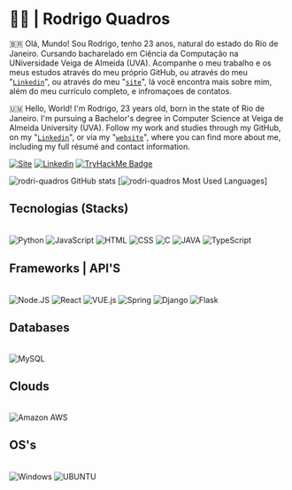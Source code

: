 # 👨‍💻 | Rodrigo Quadros



🇧🇷 Olá, Mundo! Sou Rodrigo, tenho 23 anos, natural do estado do Rio de Janeiro. Cursando bacharelado em Ciência da Computação na UNiversidade Veiga de Almeida (UVA). Acompanhe o meu trabalho e os meus estudos através do meu próprio GitHub, ou através do meu "[`Linkedin`](https://www.linkedin.com/in/rodriquadros/)", ou através do meu "[`site`]()", lá você encontra mais sobre mim, além do meu currículo completo, e infromaçoes de contatos.

🇺🇲 Hello, World! I'm Rodrigo, 23 years old, born in the state of Rio de Janeiro. I'm pursuing a Bachelor's degree in Computer Science at Veiga de Almeida University (UVA). Follow my work and studies through my GitHub, on my "[`Linkedin`](https://www.linkedin.com/in/rodriquadros/)", or via my "[`website`]()", where you can find more about me, including my full résumé and contact information.

[![Site](https://img.shields.io/badge/website-000000?style=for-the-badge&logo=About.me&logoColor=white)]()
[![Linkedin](https://img.shields.io/badge/LinkedIn-0077B5?style=for-the-badge&logo=linkedin&logoColor=white)](https://www.linkedin.com/in/rodriquadros/)
[![TryHackMe Badge](https://tryhackme-badges.s3.amazonaws.com/Leg0l4s.png)]()

![rodri-quadros GitHub stats](https://github-readme-stats.vercel.app/api?username=rodri-quadros&show_icons=true&theme=highcontrast)
[![rodri-quadros Most Used Languages](https://github-readme-stats.vercel.app/api/top-langs/?username=rodri-quadros&theme=highcontrast)]

## Tecnologias (Stacks)

<div style="display: inline_block"></br>
    <img align="center" alt="Python" src="https://img.shields.io/badge/Python-14354C?style=for-the-badge&logo=python&logoColor=white">
    <img align="center" alt="JavaScript" src="https://img.shields.io/badge/JavaScript-F7DF1E?style=for-the-badge&logo=javascript&logoColor=black">
    <img align="center" alt="HTML" src="https://img.shields.io/badge/HTML5-E34F26?style=for-the-badge&logo=html5&logoColor=white">
    <img align="center" alt="CSS" src="https://img.shields.io/badge/CSS3-1572B6?style=for-the-badge&logo=css3&logoColor=white">
    <img align="center" alt="C" src="https://img.shields.io/badge/C-00599C?style=for-the-badge&logo=c&logoColor=white">
    <img align="center" alt="JAVA" src="https://img.shields.io/badge/Java-ED8B00?style=for-the-badge&logo=openjdk&logoColor=white">
    <img align="center" alt="TypeScript" src="https://img.shields.io/badge/TypeScript-007ACC?style=for-the-badge&logo=typescript&logoColor=white">
</div>


## Frameworks | API'S

<div style="display: inline_block"></br>
    <img align="center" alt="Node.JS" src="https://img.shields.io/badge/Node.js-43853D?style=for-the-badge&logo=node.js&logoColor=white">
    <img align="center" alt="React" src="https://img.shields.io/badge/React-20232A?style=for-the-badge&logo=react&logoColor=61DAFB">
    <img align="center" alt="VUE.js" src="https://img.shields.io/badge/Vue.js-35495E?style=for-the-badge&logo=vue.js&logoColor=4FC08D">
    <img align="center" alt="Spring" src="https://img.shields.io/badge/Spring-6DB33F?style=for-the-badge&logo=spring&logoColor=white">
    <img align="center" alt="Django" src="https://img.shields.io/badge/Django-092E20?style=for-the-badge&logo=django&logoColor=white">
    <img align="center" alt="Flask" src="https://img.shields.io/badge/Flask-000000?style=for-the-badge&logo=flask&logoColor=white">
</div>

## Databases

<div style="display: inline_block"></br>
    <img align="center" alt="MySQL" src="https://img.shields.io/badge/MySQL-00000F?style=for-the-badge&logo=mysql&logoColor=white">
</div>

## Clouds

<div style="display: inline_block"></br>
    <img align="center" alt="Amazon AWS" src="https://img.shields.io/badge/Amazon_AWS-232F3E?style=for-the-badge&logo=amazon-aws&logoColor=white">
</div>

## OS's

<div style="display: inline_block"></br>
    <img align="center" alt="Windows" src="https://img.shields.io/badge/Windows-0078D6?style=for-the-badge&logo=windows&logoColor=white">
    <img align="center" alt="UBUNTU" src="https://img.shields.io/badge/Ubuntu-E95420?style=for-the-badge&logo=ubuntu&logoColor=white">
</div>






